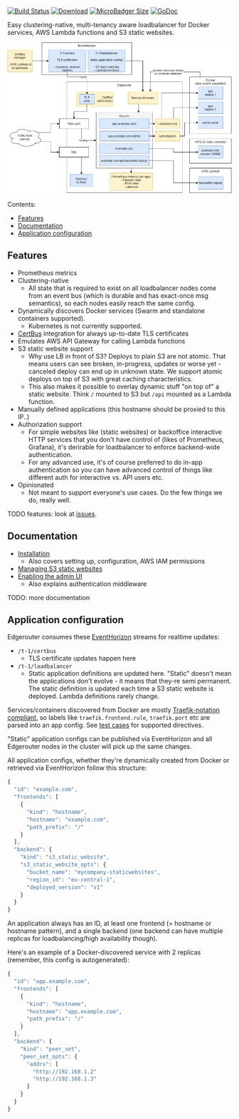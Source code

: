 [![Build Status](https://img.shields.io/travis/function61/edgerouter.svg?style=for-the-badge)](https://travis-ci.org/function61/edgerouter)
[![Download](https://img.shields.io/badge/Download-bintray%20latest-blue.svg?style=for-the-badge)](https://bintray.com/function61/dl/edgerouter/_latestVersion#files)
[![MicroBadger Size](https://img.shields.io/microbadger/image-size/fn61/edgerouter.svg?style=for-the-badge&label=Docker+image)](https://hub.docker.com/r/fn61/edgerouter/)
[![GoDoc](https://img.shields.io/badge/godoc-reference-5272B4.svg?style=for-the-badge)](https://pkg.go.dev/github.com/function61/edgerouter)

Easy clustering-native, multi-tenancy aware loadbalancer for Docker services, AWS Lambda
functions and S3 static websites.

![Architecture drawing](docs/architecture.png)

Contents:

- [Features](#features)
- [Documentation](#documentation)
- [Application configuration](#application-configuration)


Features
--------

- Prometheus metrics
- Clustering-native
  * All state that is required to exist on all loadbalancer nodes come from an event bus
    (which is durable and has exact-once msg semantics), so each nodes easily reach the
    same config.
- Dynamically discovers Docker services (Swarm and standalone containers supported).
  * Kubernetes is not currently supported.
- [CertBus](https://github.com/function61/certbus) integration for always up-to-date TLS
  certificates
- Emulates AWS API Gateway for calling Lambda functions
- S3 static website support
  * Why use LB in front of S3? Deploys to plain S3 are not atomic. That means users can
    see broken, in-progress, updates or worse yet - canceled deploy can end up in unknown
    state. We support atomic deploys on top of S3 with great caching characteristics.
  * This also makes it possible to overlay dynamic stuff "on top of" a static website.
    Think `/` mounted to S3 but `/api` mounted as a Lambda function.
- Manually defined applications (this hostname should be proxied to this IP..)
- Authorization support
  * For simple websites like (static websites) or backoffice interactive HTTP services that
    you don't have control of (likes of Prometheus, Grafana), it's derirable for loadbalancer
    to enforce backend-wide authentication.
  * For any advanced use, it's of course preferred to do in-app authentication so you can
    have advanced control of things like different auth for interactive vs. API users etc.
- Opinionated
  * Not meant to support everyone's use cases. Do the few things we do, really well.

TODO features: look at [issues](https://github.com/function61/edgerouter/issues).


Documentation
-------------

- [Installation](docs/installation/README.md)
  * Also covers setting up, configuration, AWS IAM permissions
- [Managing S3 static websites](docs/s3-static-websites/README.md)
- [Enabling the admin UI](docs/enabling-the-admin-ui/README.md)
  * Also explains authentication middleware

TODO: more documentation


Application configuration
-------------------------

Edgerouter consumes these [EventHorizon](https://github.com/function61/eventhorizon)
streams for realtime updates:

- `/t-1/certbus`
  * TLS certificate updates happen here
- `/t-1/loadbalancer`
  * Static application definitions are updated here. "Static" doesn't mean the applications
    don't evolve - it means that they-re semi permanent. The static definition is updated
    each time a S3 static website is deployed. Lambda definitions rarely change.

Services/containers discovered from Docker are mostly
[Traefik-notation compliant](https://docs.traefik.io/v1.7/configuration/backends/docker/),
so labels like `traefik.frontend.rule`, `traefik.port` etc are parsed into an app config.
See [test cases](pkg/erdiscovery/swarmdiscovery/traefikannotations_test.go) for supported directives.

"Static" application configs can be published via EventHorizon and all Edgerouter nodes in
the cluster will pick up the same changes.

All application configs, whether they're dynamically created from Docker or retrieved via
EventHorizon follow this structure:

```javascript
{
  "id": "example.com",
  "frontends": [
    {
      "kind": "hostname",
      "hostname": "example.com",
      "path_prefix": "/"
    }
  ],
  "backend": {
    "kind": "s3_static_website",
    "s3_static_website_opts": {
      "bucket_name": "mycompany-staticwebsites",
      "region_id": "eu-central-1",
      "deployed_version": "v1"
    }
  }
}
```

An application always has an ID, at least one frontend (= hostname or hostname pattern),
and a single backend (one backend can have multiple replicas for loadbalancing/high
availability though).

Here's an example of a Docker-discovered service with 2 replicas (remember, this config is
autogenerated):

```javascript
{
  "id": "app.example.com",
  "frontends": [
    {
      "kind": "hostname",
      "hostname": "app.example.com",
      "path_prefix": "/"
    }
  ],
  "backend": {
    "kind": "peer_set",
    "peer_set_opts": {
      "addrs": [
        "http://192.168.1.2"
        "http://192.168.1.3"
      ]
    }
  }
}
```
